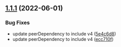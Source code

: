 ## [1.1.1](https://github.com/UziTech/jasmine-pass/compare/v1.1.0...v1.1.1) (2022-06-01)


### Bug Fixes

* update peerDependency to include v4 ([5e4c6d8](https://github.com/UziTech/jasmine-pass/commit/5e4c6d838bc1fa8e9a28dad423df5a235756cc5e))
* update peerDependency to include v4 ([ecc710f](https://github.com/UziTech/jasmine-pass/commit/ecc710f008138baf5a7847f9453ef33eee046efb))
